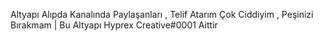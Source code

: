 Altyapı Alıpda Kanalında Paylaşanları , Telif Atarım Çok Ciddiyim , Peşinizi Bırakmam | Bu Altyapı Hyprex Creative#0001 Aittir